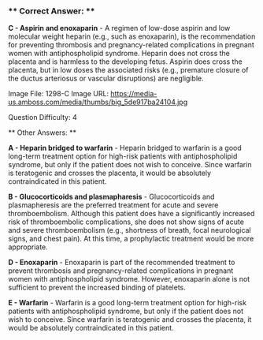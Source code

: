 ### ** Correct Answer: **

**C - Aspirin and enoxaparin** - A regimen of low-dose aspirin and low molecular weight heparin (e.g., such as enoxaparin), is the recommendation for preventing thrombosis and pregnancy-related complications in pregnant women with antiphospholipid syndrome. Heparin does not cross the placenta and is harmless to the developing fetus. Aspirin does cross the placenta, but in low doses the associated risks (e.g., premature closure of the ductus arteriosus or vascular disruptions) are negligible.

Image File: 1298-C
Image URL: https://media-us.amboss.com/media/thumbs/big_5de917ba24104.jpg

Question Difficulty: 4

** Other Answers: **

**A - Heparin bridged to warfarin** - Heparin bridged to warfarin is a good long-term treatment option for high-risk patients with antiphospholipid syndrome, but only if the patient does not wish to conceive. Since warfarin is teratogenic and crosses the placenta, it would be absolutely contraindicated in this patient.

**B - Glucocorticoids and plasmapharesis** - Glucocorticoids and plasmapheresis are the preferred treatment for acute and severe thromboembolism. Although this patient does have a significantly increased risk of thromboembolic complications, she does not show signs of acute and severe thromboembolism (e.g., shortness of breath, focal neurological signs, and chest pain). At this time, a prophylactic treatment would be more appropriate.

**D - Enoxaparin** - Enoxaparin is part of the recommended treatment to prevent thrombosis and pregnancy-related complications in pregnant women with antiphospholipid syndrome. However, enoxaparin alone is not sufficient to prevent the increased binding of platelets.

**E - Warfarin** - Warfarin is a good long-term treatment option for high-risk patients with antiphospholipid syndrome, but only if the patient does not wish to conceive. Since warfarin is teratogenic and crosses the placenta, it would be absolutely contraindicated in this patient.

